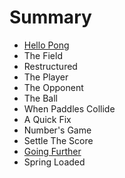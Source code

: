 # Summary

* [Hello Pong](README.adoc)
* The Field
* Restructured
* The Player
* The Opponent
* The Ball
* When Paddles Collide
* A Quick Fix
* Number's Game
* Settle The Score
* [Going Further](going-further/README.adoc)
* Spring Loaded


